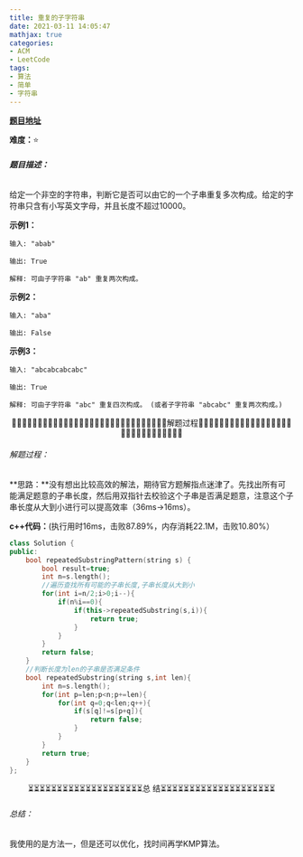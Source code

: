 ```yaml
---
title: 重复的子字符串
date: 2021-03-11 14:05:47
mathjax: true
categories:
- ACM
- LeetCode
tags:
- 算法
- 简单
- 字符串
---
```


[**题目地址**](https://leetcode-cn.com/problems/repeated-substring-pattern/)

**难度：**⭐

###### **题目描述：**

给定一个非空的字符串，判断它是否可以由它的一个子串重复多次构成。给定的字符串只含有小写英文字母，并且长度不超过10000。

<!-- more -->

**示例1：**

```
输入: "abab"

输出: True

解释: 可由子字符串 "ab" 重复两次构成。
```

**示例2：**

```
输入: "aba"

输出: False
```

**示例3：**

```
输入: "abcabcabcabc"

输出: True

解释: 可由子字符串 "abc" 重复四次构成。 (或者子字符串 "abcabc" 重复两次构成。)
```



<center>🙋‍♂️🙋‍♂️🙋‍♂️🙋‍♂️🙋‍♂️🙋‍♂️🙋‍♂️🙋‍♂️🙋‍♂️🙋‍♂️🙋‍♂️🙋‍♂️🙋‍♂️🙋‍♂️🙋‍♂️解题过程🙋‍♂️🙋‍♂️🙋‍♂️🙋‍♂️🙋‍♂️🙋‍♂️🙋‍♂️🙋‍♂️🙋‍♂️🙋‍♂️🙋‍♂️🙋‍♂️🙋‍♂️🙋‍♂️🙋‍♂️</center>

###### 解题过程：

**思路：**没有想出比较高效的解法，期待官方题解指点迷津了。先找出所有可能满足题意的子串长度，然后用双指针去校验这个子串是否满足题意，注意这个子串长度从大到小进行可以提高效率（36ms->16ms）。

**c++代码：**(执行用时16ms，击败87.89%，内存消耗22.1M，击败10.80%）

```c++
class Solution {
public:
    bool repeatedSubstringPattern(string s) {
        bool result=true;
        int n=s.length();
        //遍历查找所有可能的子串长度,子串长度从大到小
        for(int i=n/2;i>0;i--){
            if(n%i==0){
                if(this->repeatedSubstring(s,i)){
                    return true;
                }
            }
        }
        return false;
    }
    //判断长度为len的子串是否满足条件
    bool repeatedSubstring(string s,int len){
        int n=s.length();
        for(int p=len;p<n;p+=len){ 
            for(int q=0;q<len;q++){
                if(s[q]!=s[p+q]){           
                    return false;
                }
            }
        }
        return true;
    }
};
```





<center>⏳⏳⏳⏳⏳⏳⏳⏳⏳⏳⏳⏳⏳⏳⏳⏳⏳⏳⏳⏳总 结⏳⏳⏳⏳⏳⏳⏳⏳⏳⏳⏳⏳⏳⏳⏳⏳⏳⏳⏳⏳</center>

###### 总结：

我使用的是方法一，但是还可以优化，找时间再学KMP算法。

